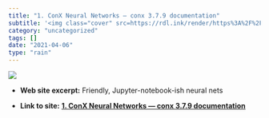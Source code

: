 ```yaml
---
title: "1. ConX Neural Networks — conx 3.7.9 documentation"
subtitle: '<img class="cover" src=https://rdl.ink/render/https%3A%2F%2Fconx.readthedocs.io%2Fen%2Flatest%2FREAD...'
category: "uncategorized"
tags: []
date: "2021-04-06"
type: "rain"
---
```

<img class="cover" src=https://rdl.ink/render/https%3A%2F%2Fconx.readthedocs.io%2Fen%2Flatest%2FREADME.html>



* **Web site excerpt:** Friendly, Jupyter-notebook-ish neural nets

* **Link to site:** **[1. ConX Neural Networks — conx 3.7.9 documentation](https://conx.readthedocs.io/en/latest/README.html)**